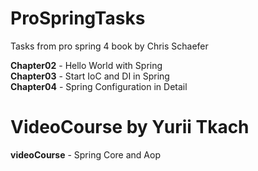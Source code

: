 # ProSpringTasks
Tasks from pro spring 4 book by Chris Schaefer 

**Chapter02** - Hello World with Spring <br />
**Chapter03** - Start IoC and DI in Spring <br />
**Chapter04** - Spring Configuration in Detail


# VideoCourse by Yurii Tkach
**videoCourse** - Spring Core and Aop